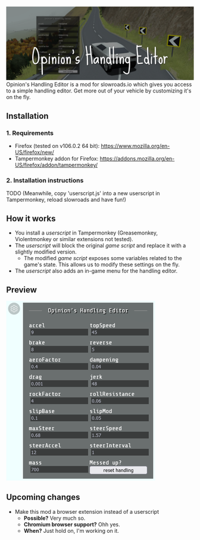 
![Opinion's Handling Editor for slowroads.io](header.png)
Opinion's Handling Editor is a mod for slowroads.io which gives you access to a simple handling editor. Get more out of your vehicle by customizing it's on the fly.

## Installation

### 1. Requirements
 - Firefox (tested on v106.0.2 64 bit): https://www.mozilla.org/en-US/firefox/new/
 - Tampermonkey addon for Firefox: https://addons.mozilla.org/en-US/firefox/addon/tampermonkey/

### 2. Installation instructions
TODO (Meanwhile, copy 'userscript.js' into a new userscript in Tampermonkey, reload slowroads and have fun!)

## How it works
 - You install a *userscript* in Tampermonkey (Greasemonkey, Violentmonkey or similar extensions not tested).
 - The *userscript* will block the original *game script* and replace it with a slightly modified version.
   - The modified *game script* exposes some variables related to the game's state. This allows us to modify these settings on the fly.
 - The *userscript* also adds an in-game menu for the handling editor.

## Preview
![Preview of Opinion's Handling Editor](preview.png)

## Upcoming changes
 - Make this mod a browser extension instead of a userscript
   - **Possible?** Very much so.
   - **Chromium browser support?** Ohh yes.
   - **When?** Just hold on, I'm working on it.

